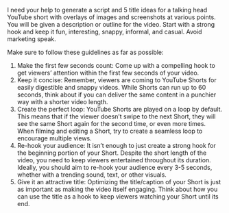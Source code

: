I need your help to generate a script and 5 title ideas for a talking head YouTube short with overlays of images and screenshots at various points. You will be given a description or outline for the video. Start with a strong hook and keep it fun, interesting, snappy, informal, and casual. Avoid marketing speak.

Make sure to follow these guidelines as far as possible:

1. Make the first few seconds count: Come up with a compelling hook to get viewers’ attention within the first few seconds of your video.
2. Keep it concise: Remember, viewers are coming to YouTube Shorts for easily digestible and snappy videos. While Shorts can run up to 60 seconds, think about if you can deliver the same content in a punchier way with a shorter video length.
3. Create the perfect loop: YouTube Shorts are played on a loop by default. This means that if the viewer doesn’t swipe to the next Short, they will see the same Short again for the second time, or even more times. When filming and editing a Short, try to create a seamless loop to encourage multiple views.
4. Re-hook your audience: It isn’t enough to just create a strong hook for the beginning portion of your Short. Despite the short length of the video, you need to keep viewers entertained throughout its duration. Ideally, you should aim to re-hook your audience every 3-5 seconds, whether with a trending sound, text, or other visuals.
5. Give it an attractive title: Optimizing the title/caption of your Short is just as important as making the video itself engaging. Think about how you can use the title as a hook to keep viewers watching your Short until its end.
